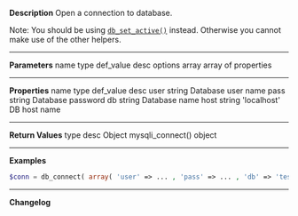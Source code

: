 **Description**
Open a connection to database.

Note: You should be using [`db_set_active()`](#db_set_active) instead. Otherwise you cannot make use of the other helpers.

--------
**Parameters**
name	type	def_value	desc
options	array		array of properties

--------
**Properties**
name	type	def_value	desc
user	string		Database user name
pass	string		Database password
db	string		Database name
host	string	'localhost'	DB host name


--------
**Return Values**
type	desc
Object	mysqli_connect() object

--------
**Examples**

```php
$conn = db_connect( array( 'user' => ... , 'pass' => ... , 'db' => 'testdb' ) );
```

--------
**Changelog**

